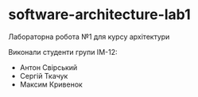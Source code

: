 # software-architecture-lab1
 
Лабораторна робота №1 для курсу архітектури

Виконали студенти групи ІМ-12:

- Антон Свірський  
- Сергій Ткачук  
- Максим Кривенок  